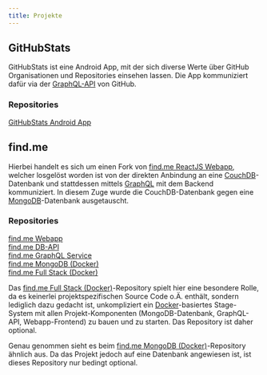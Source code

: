 ```yaml
---
title: Projekte
---
```


## GitHubStats

GitHubStats ist eine Android App,
mit der sich diverse Werte über GitHub Organisationen und Repositories
einsehen lassen.
Die App kommuniziert dafür via der
[GraphQL-API](https://developer.github.com/early-access/graphql/)
von GitHub.

### Repositories

[GitHubStats Android App](https://github.com/KSWE-2016-17/graphql-github-stats)  

## find.me

Hierbei handelt es sich um einen Fork von
[find.me ReactJS Webapp](https://github.com/findme-react/js-webapp),
welcher losgelöst worden ist von der direkten Anbindung an eine
[CouchDB](http://couchdb.apache.org/)-Datenbank
und stattdessen mittels
[GraphQL](http://graphql.org/)
mit dem Backend kommuniziert.
In diesem Zuge wurde die CouchDB-Datenbank gegen eine
[MongoDB](https://www.mongodb.com/)-Datenbank
ausgetauscht.

### Repositories

[find.me Webapp](https://github.com/kswe-2016-17/graphql-findme-webapp)  
[find.me DB-API](https://github.com/kswe-2016-17/graphql-findme-db-api)  
[find.me GraphQL Service](https://github.com/kswe-2016-17/graphql-findme-graphql-service)  
[find.me MongoDB (Docker)](https://github.com/kswe-2016-17/graphql-findme-mongodb)  
[find.me Full Stack (Docker)](https://github.com/kswe-2016-17/graphql-findme-full-stack)

Das
[find.me Full Stack (Docker)](https://github.com/kswe-2016-17/graphql-findme-full-stack)-Repository
spielt hier eine besondere Rolle,
da es keinerlei projektspezifischen Source Code o.Ä. enthält,
sondern lediglich dazu gedacht ist,
unkompliziert ein
[Docker](https://www.docker.com/)-basiertes
Stage-System mit allen Projekt-Komponenten
(MongoDB-Datenbank, GraphQL-API, Webapp-Frontend)
zu bauen und zu starten.
Das Repository ist daher optional.

Genau genommen sieht es beim
[find.me MongoDB (Docker)](https://github.com/kswe-2016-17/graphql-findme-mongodb)-Repository
ähnlich aus.
Da das Projekt jedoch auf eine Datenbank angewiesen ist,
ist dieses Repository nur bedingt optional.

